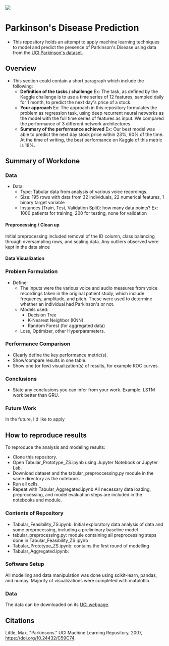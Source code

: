 ![](UTA-DataScience-Logo.png)

# Parkinson's Disease Prediction

* This repository holds an attempt to apply machine learning techniques to model and predict the presence of Parkinson's Disease using data from the [UCI Parkinson's dataset](https://archive.ics.uci.edu/dataset/174/parkinsons). 

## Overview

* This section could contain a short paragraph which include the following:
  * **Definition of the tasks / challenge**  Ex: The task, as defined by the Kaggle challenge is to use a time series of 12 features, sampled daily for 1 month, to predict the next day's price of a stock.
  * **Your approach** Ex: The approach in this repository formulates the problem as regression task, using deep recurrent neural networks as the model with the full time series of features as input. We compared the performance of 3 different network architectures.
  * **Summary of the performance achieved** Ex: Our best model was able to predict the next day stock price within 23%, 90% of the time. At the time of writing, the best performance on Kaggle of this metric is 18%.

## Summary of Workdone

### Data

* Data:
  * Type: Tabular data from analysis of various voice recordings. 
  * Size: 195 rows with data from 32 individuals, 22 numerical features, 1 binary target variable 
  * Instances (Train, Test, Validation Split): how many data points? Ex: 1000 patients for training, 200 for testing, none for validation

#### Preprocessing / Clean up

Initial preprocessing included removal of the ID column, class balancing through oversampling rows, and scaling data. Any outliers observed were kept in the data since 

#### Data Visualization





### Problem Formulation

* Define:
  * The inputs were the various voice and audio measures from voice recordings taken in the original patient study, which include frequency, amplitude, and pitch. These were used to determine whether an individual had Parkinson's or not.
  * Models used:
    * Decision Tree
    * K-Nearest Neighbor (KNN)
    * Random Forest (for aggregated data)
  * Loss, Optimizer, other Hyperparameters.

### Performance Comparison

* Clearly define the key performance metric(s).
* Show/compare results in one table.
* Show one (or few) visualization(s) of results, for example ROC curves.

### Conclusions

* State any conclusions you can infer from your work. Example: LSTM work better than GRU.

### Future Work

In the future, I'd like to apply 

## How to reproduce results

To reproduce the analysis and modeling results:

* Clone this repository.
* Open Tabular_Prototype_ZS.ipynb using Jupyter Notebook or Jupyter Lab.
* Download dataset and the tabular_preproccessing.py module in the same directory as the notebook.
* Run all cells.
* Repeat with Tabular_Aggregated.ipynb
All necessary data loading, preprocessing, and model evaluation steps are included in the notebooks and module.


### Contents of Repository

* Tabular_Feasibility_ZS.ipynb: Initial exploratory data analysis of data and some preprocessing, including a preliminary baseline model
* tabular_preprocessing.py: module containing all preprocessing steps done in Tabular_Feasibility_ZS.ipynb
* Tabular_Prototype_ZS.ipynb: contains the first round of modelling
* Tabular_Aggregated.ipynb: 

### Software Setup
All modelling and data manipulation was done using scikit-learn, pandas, and numpy. Majority of visualizations were completed with matplotlib.

### Data

The data can be downloaded on its [UCI webpage](https://archive.ics.uci.edu/dataset/174/parkinsons).

## Citations

Little, Max. "Parkinsons." UCI Machine Learning Repository, 2007, https://doi.org/10.24432/C59C74.





